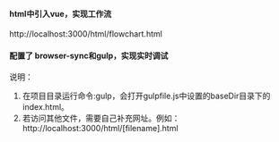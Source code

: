 #### html中引入vue，实现工作流
http://localhost:3000/html/flowchart.html

#### 配置了 browser-sync和gulp，实现实时调试
说明：  
1. 在项目目录运行命令:gulp，会打开gulpfile.js中设置的baseDir目录下的index.html。  
2. 若访问其他文件，需要自己补充网址。例如：http://localhost:3000/html/[filename].html
